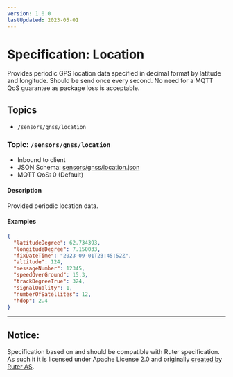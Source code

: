 ```yaml
---
version: 1.0.0
lastUpdated: 2023-05-01
---
```


# Specification: Location

Provides periodic GPS location data specified in decimal format by latitude and
longitude. Should be send once every second. No need for a MQTT QoS guarantee as
package loss is acceptable.

## Topics

- `/sensors/gnss/location`

### Topic: `/sensors/gnss/location`

- Inbound to client
- JSON Schema: [sensors/gnss/location.json](../sensors/gnss/location.json)
- MQTT QoS: 0 (Default)

#### Description

Provided periodic location data.

#### Examples

```json
{
  "latitudeDegree": 62.734393,
  "longitudeDegree": 7.150033,
  "fixDateTime": "2023-09-01T23:45:52Z",
  "altitude": 124,
  "messageNumber": 12345,
  "speedOverGround": 15.3,
  "trackDegreeTrue": 324,
  "signalQuality": 1,
  "numberOfSatellites": 12,
  "hdop": 2.4
}
```

---

## Notice:

Specification based on and should be compatible with Ruter specification. As
such it it is licensed under Apache License 2.0 and originally
[created by Ruter AS](https://github.com/RuterNo/adt-doc/blob/master/docs/v2.6.0/json-schemas/location.json).
